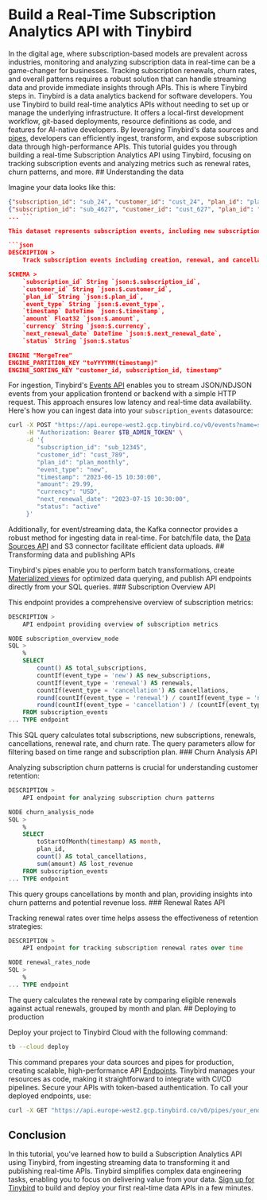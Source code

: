 # Build a Real-Time Subscription Analytics API with Tinybird

In the digital age, where subscription-based models are prevalent across industries, monitoring and analyzing subscription data in real-time can be a game-changer for businesses. Tracking subscription renewals, churn rates, and overall patterns requires a robust solution that can handle streaming data and provide immediate insights through APIs. This is where Tinybird steps in. Tinybird is a data analytics backend for software developers. You use Tinybird to build real-time analytics APIs without needing to set up or manage the underlying infrastructure. It offers a local-first development workflow, git-based deployments, resource definitions as code, and features for AI-native developers. By leveraging Tinybird's data sources and [pipes](https://www.tinybird.co/docs/forward/work-with-data/pipes), developers can efficiently ingest, transform, and expose subscription data through high-performance APIs. This tutorial guides you through building a real-time Subscription Analytics API using Tinybird, focusing on tracking subscription events and analyzing metrics such as renewal rates, churn patterns, and more. ## Understanding the data

Imagine your data looks like this:

```json
{"subscription_id": "sub_24", "customer_id": "cust_24", "plan_id": "plan_5", "event_type": "downgraded", "timestamp": "2023-03-11 08:00:00", "amount": 33.99, "currency": "AUD", "next_renewal_date": "2024-03-10 00:00:00", "status": "active"}
{"subscription_id": "sub_4627", "customer_id": "cust_627", "plan_id": "plan_3", "event_type": "cancelled", "timestamp": "2023-03-09 03:00:00", "amount": 36.99, "currency": "GBP", "next_renewal_date": "2024-03-08 00:00:00", "status": "failed"}
... ```

This dataset represents subscription events, including new subscriptions, renewals, cancellations, and changes in subscription plans. Each event captures details such as the subscription ID, customer ID, plan ID, event type, timestamp, amount, currency, next renewal date, and status. To store this data, you'll create a Tinybird datasource named `subscription_events`:

```json
DESCRIPTION >
    Track subscription events including creation, renewal, and cancellation

SCHEMA >
    `subscription_id` String `json:$.subscription_id`,
    `customer_id` String `json:$.customer_id`,
    `plan_id` String `json:$.plan_id`,
    `event_type` String `json:$.event_type`, 
    `timestamp` DateTime `json:$.timestamp`,
    `amount` Float32 `json:$.amount`,
    `currency` String `json:$.currency`,
    `next_renewal_date` DateTime `json:$.next_renewal_date`,
    `status` String `json:$.status`

ENGINE "MergeTree"
ENGINE_PARTITION_KEY "toYYYYMM(timestamp)"
ENGINE_SORTING_KEY "customer_id, subscription_id, timestamp"
```

For ingestion, Tinybird's [Events API](https://www.tinybird.co/docs/forward/get-data-in/events-api) enables you to stream JSON/NDJSON events from your application frontend or backend with a simple HTTP request. This approach ensures low latency and real-time data availability. Here's how you can ingest data into your `subscription_events` datasource:

```bash
curl -X POST "https://api.europe-west2.gcp.tinybird.co/v0/events?name=subscription_events" \
     -H "Authorization: Bearer $TB_ADMIN_TOKEN" \
     -d '{
        "subscription_id": "sub_12345",
        "customer_id": "cust_789",
        "plan_id": "plan_monthly",
        "event_type": "new",
        "timestamp": "2023-06-15 10:30:00",
        "amount": 29.99,
        "currency": "USD",
        "next_renewal_date": "2023-07-15 10:30:00",
        "status": "active"
     }'
```

Additionally, for event/streaming data, the Kafka connector provides a robust method for ingesting data in real-time. For batch/file data, the [Data Sources API](https://www.tinybird.co/docs/api-reference/datasource-api) and S3 connector facilitate efficient data uploads. ## Transforming data and publishing APIs

Tinybird's pipes enable you to perform batch transformations, create [Materialized views](https://www.tinybird.co/docs/forward/work-with-data/optimize/materialized-views) for optimized data querying, and publish API endpoints directly from your SQL queries. ### Subscription Overview API

This endpoint provides a comprehensive overview of subscription metrics:

```sql
DESCRIPTION >
    API endpoint providing overview of subscription metrics

NODE subscription_overview_node
SQL >
    %
    SELECT 
        count() AS total_subscriptions,
        countIf(event_type = 'new') AS new_subscriptions,
        countIf(event_type = 'renewal') AS renewals,
        countIf(event_type = 'cancellation') AS cancellations,
        round(countIf(event_type = 'renewal') / countIf(event_type = 'new') * 100, 2) AS renewal_rate,
        round(countIf(event_type = 'cancellation') / (countIf(event_type = 'new') + countIf(event_type = 'renewal')) * 100, 2) AS churn_rate
    FROM subscription_events
... TYPE endpoint
```

This SQL query calculates total subscriptions, new subscriptions, renewals, cancellations, renewal rate, and churn rate. The query parameters allow for filtering based on time range and subscription plan. ### Churn Analysis API

Analyzing subscription churn patterns is crucial for understanding customer retention:

```sql
DESCRIPTION >
    API endpoint for analyzing subscription churn patterns

NODE churn_analysis_node
SQL >
    %
    SELECT 
        toStartOfMonth(timestamp) AS month,
        plan_id,
        count() AS total_cancellations,
        sum(amount) AS lost_revenue
    FROM subscription_events
... TYPE endpoint
```

This query groups cancellations by month and plan, providing insights into churn patterns and potential revenue loss. ### Renewal Rates API

Tracking renewal rates over time helps assess the effectiveness of retention strategies:

```sql
DESCRIPTION >
    API endpoint for tracking subscription renewal rates over time

NODE renewal_rates_node
SQL >
    %
... TYPE endpoint
```

The query calculates the renewal rate by comparing eligible renewals against actual renewals, grouped by month and plan. ## Deploying to production

Deploy your project to Tinybird Cloud with the following command:

```bash
tb --cloud deploy
```

This command prepares your data sources and pipes for production, creating scalable, high-performance API [Endpoints](https://www.tinybird.co/docs/forward/work-with-data/publish-data/endpoints). Tinybird manages your resources as code, making it straightforward to integrate with CI/CD pipelines. Secure your APIs with token-based authentication. To call your deployed endpoints, use:

```bash
curl -X GET "https://api.europe-west2.gcp.tinybird.co/v0/pipes/your_endpoint.json?token=$TB_ADMIN_TOKEN&parameters"
```


## Conclusion

In this tutorial, you've learned how to build a Subscription Analytics API using Tinybird, from ingesting streaming data to transforming it and publishing real-time APIs. Tinybird simplifies complex data engineering tasks, enabling you to focus on delivering value from your data. [Sign up for Tinybird](https://cloud.tinybird.co/signup) to build and deploy your first real-time data APIs in a few minutes.